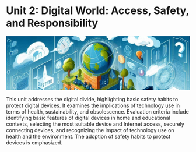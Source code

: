 # Unit 2: Digital World: Access, Safety, and Responsibility

<img class="header" src="../images/ud2_ict1.jpeg"/>

This unit addresses the digital divide, highlighting basic safety habits to protect digital devices. It examines the implications of technology use in terms of health, sustainability, and obsolescence. Evaluation criteria include identifying basic features of digital devices in home and educational contexts, selecting the most suitable device and Internet access, securely connecting devices, and recognizing the impact of technology use on health and the environment. The adoption of safety habits to protect devices is emphasized.
